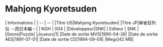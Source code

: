 # Mahjong Kyoretsuden

| Informations |
| -- | -- |
|Titre US|Mahjong Kyoretsuden|
|Titre JP|麻雀狂列伝 －西日本編－|
| NGH | 004 |
|Développeur|SNK|
| Editeur | SNK |
|Genre|Puzzle|
|Joueurs|1|
|Date de sortie MVS|1990-04-26|
|Date de sortie AES|1991-07-01|
|Date de sortie CD|1994-09-09|
|Megs|42 MB|
